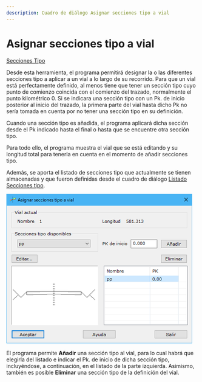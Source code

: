 ```yaml
---
description: Cuadro de diálogo Asignar secciones tipo a vial
---
```


# Asignar secciones tipo a vial

[Secciones Tipo](/mdtopx/modulo-viales/secciones-tipo/)

Desde esta herramienta, el programa permitirá designar la o las diferentes secciones tipo a aplicar a un vial a lo largo de su recorrido. Para que un vial está perfectamente definido, al menos tiene que tener un sección tipo cuyo punto de comienzo coincida con el comienzo del trazado, normalmente el punto kilométrico 0. Si se indicara una sección tipo con un Pk. de inicio posterior al inicio del trazado, la primera parte del vial hasta dicho Pk no sería tomada en cuenta por no tener una sección tipo en su definición.

Cuando una sección tipo es añadida, el programa aplicará dicha sección desde el Pk indicado hasta el final o hasta que se encuentre otra sección tipo.

Para todo ello, el programa muestra el vial que se está editando y su longitud total para tenerla en cuenta en el momento de añadir secciones tipo.

Además, se aporta el listado de secciones tipo que actualmente se tienen almacenadas y que fueron definidas desde el cuadro de diálogo [Listado Secciones tipo](listado-secciones-tipo.md).

![Cuadro de diálogo Asignar secciones tipo a vial](../../../.gitbook/assets/image-93.png)

El programa permite **Añadir** una sección tipo al vial, para lo cual habrá que elegirla del listado e indicar el Pk. de inicio de dicha sección tipo, incluyéndose, a continuación, en el listado de la parte izquierda. Asimismo, también es posible **Eliminar** una sección tipo de la definición del vial.
